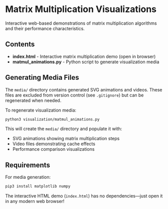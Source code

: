 # Matrix Multiplication Visualizations

Interactive web-based demonstrations of matrix multiplication algorithms and their performance characteristics.

## Contents

- **index.html** - Interactive matrix multiplication demo (open in browser)
- **matmul_animations.py** - Python script to generate visualization media

## Generating Media Files

The `media/` directory contains generated SVG animations and videos. These files are excluded from version control (see `.gitignore`) but can be regenerated when needed.

To regenerate visualization media:

```bash
python3 visualization/matmul_animations.py
```

This will create the `media/` directory and populate it with:
- SVG animations showing matrix multiplication steps
- Video files demonstrating cache effects
- Performance comparison visualizations

## Requirements

For media generation:
```bash
pip3 install matplotlib numpy
```

The interactive HTML demo (`index.html`) has no dependencies—just open it in any modern web browser!

